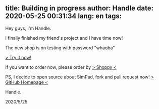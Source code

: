 title: Building in progress
author: Handle
date: 2020-05-25 00:31:34
lang: en
tags:
---
Hey guys, I'm Handle.

I finally finished my friend's project and I have time now!

The new shop is on testing with password "whaoba"

[> Try it now!](https://simshop.bysb.net/)

If you want to order now, please order by [> Shoppy <](https://shoppy.gg/@Handle)

PS, I decide to open source about SimPad, fork and pull request now! [> GitHub Homepage <](https://github.com/SimDevices-Project/)

Handle.

2020/5/25